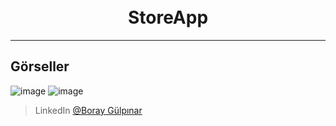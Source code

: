 
<h1 align="center">
  <br>
  StoreApp
  <br>
</h1>

---

## Görseller
![image](https://github.com/user-attachments/assets/8eb494a1-1f0c-4f07-99bd-af767f2aa121)
![image](https://github.com/user-attachments/assets/af9b8ae1-16c4-4722-aa00-f8b444b60e12)




> LinkedIn [@Boray Gülpınar](https://www.linkedin.com/in/boray-gulpinar/)


